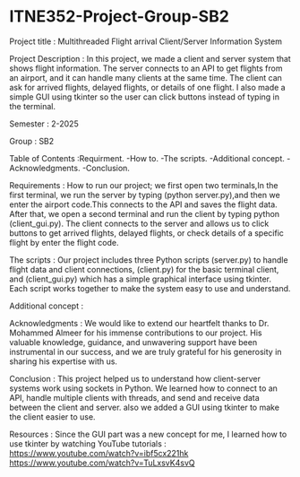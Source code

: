# ITNE352-Project-Group-SB2

Project title : Multithreaded Flight arrival Client/Server Information System

Project Description : In this project, we made a client and server system that shows flight information. The server connects to an API to get flights from an airport, and it can handle many clients at the same time. The client can ask for arrived flights, delayed flights, or details of one flight. I also made a simple GUI using tkinter so the user can click buttons instead of typing in the terminal. 

Semester : 2-2025

Group : SB2

Table of Contents :Requirment. -How to. -The scripts. -Additional concept. -Acknowledgments. -Conclusion.

Requirements :
How to run our project; we first open two terminals,In the first terminal, we run the server by typing (python server.py),and then we enter the airport code.This connects to the API and saves the flight data. After that, we open a second terminal and run the client by typing python (client_gui.py). The client connects to the server and allows us to click buttons to get arrived flights, delayed flights, or check details of a specific flight by enter the flight code.

The scripts : Our project includes three Python scripts (server.py) to handle flight data and client connections, (client.py) for the basic terminal client, and (client_gui.py) which has a simple graphical interface using tkinter. Each script works together to make the system easy to use and understand.

Additional concept :

Acknowledgments : We would like to extend our heartfelt thanks to Dr. Mohammed Almeer for his immense contributions to our project. His valuable knowledge, guidance, and unwavering support have been instrumental in our success, and we are truly grateful for his generosity in sharing his expertise with us.

Conclusion : This project helped us to understand how client-server systems work using sockets in Python. We learned how to connect to an API, handle multiple clients with threads, and send and receive data between the client and server. also we added a GUI using tkinter to make the client easier to use. 

Resources : Since the GUI part was a new concept for me, I learned how to use tkinter by watching YouTube tutorials : https://www.youtube.com/watch?v=ibf5cx221hk
https://www.youtube.com/watch?v=TuLxsvK4svQ

